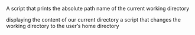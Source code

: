 A script that prints the absolute path name of the current working directory

displaying the content of our current directory
a script that changes the working directory to the user’s home directory
